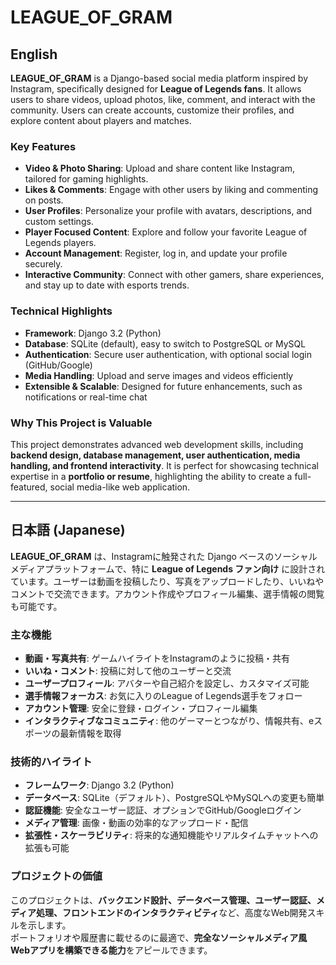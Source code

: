 # LEAGUE_OF_GRAM

## English

**LEAGUE_OF_GRAM** is a Django-based social media platform inspired by Instagram, specifically designed for **League of Legends fans**. It allows users to share videos, upload photos, like, comment, and interact with the community. Users can create accounts, customize their profiles, and explore content about players and matches.

### Key Features
- **Video & Photo Sharing**: Upload and share content like Instagram, tailored for gaming highlights.
- **Likes & Comments**: Engage with other users by liking and commenting on posts.
- **User Profiles**: Personalize your profile with avatars, descriptions, and custom settings.
- **Player Focused Content**: Explore and follow your favorite League of Legends players.
- **Account Management**: Register, log in, and update your profile securely.
- **Interactive Community**: Connect with other gamers, share experiences, and stay up to date with esports trends.

### Technical Highlights
- **Framework**: Django 3.2 (Python)
- **Database**: SQLite (default), easy to switch to PostgreSQL or MySQL
- **Authentication**: Secure user authentication, with optional social login (GitHub/Google)
- **Media Handling**: Upload and serve images and videos efficiently
- **Extensible & Scalable**: Designed for future enhancements, such as notifications or real-time chat

### Why This Project is Valuable
This project demonstrates advanced web development skills, including **backend design, database management, user authentication, media handling, and frontend interactivity**. It is perfect for showcasing technical expertise in a **portfolio or resume**, highlighting the ability to create a full-featured, social media-like web application.

---

## 日本語 (Japanese)

**LEAGUE_OF_GRAM** は、Instagramに触発された Django ベースのソーシャルメディアプラットフォームで、特に **League of Legends ファン向け** に設計されています。ユーザーは動画を投稿したり、写真をアップロードしたり、いいねやコメントで交流できます。アカウント作成やプロフィール編集、選手情報の閲覧も可能です。

### 主な機能
- **動画・写真共有**: ゲームハイライトをInstagramのように投稿・共有
- **いいね・コメント**: 投稿に対して他のユーザーと交流
- **ユーザープロフィール**: アバターや自己紹介を設定し、カスタマイズ可能
- **選手情報フォーカス**: お気に入りのLeague of Legends選手をフォロー
- **アカウント管理**: 安全に登録・ログイン・プロフィール編集
- **インタラクティブなコミュニティ**: 他のゲーマーとつながり、情報共有、eスポーツの最新情報を取得

### 技術的ハイライト
- **フレームワーク**: Django 3.2 (Python)
- **データベース**: SQLite（デフォルト）、PostgreSQLやMySQLへの変更も簡単
- **認証機能**: 安全なユーザー認証、オプションでGitHub/Googleログイン
- **メディア管理**: 画像・動画の効率的なアップロード・配信
- **拡張性・スケーラビリティ**: 将来的な通知機能やリアルタイムチャットへの拡張も可能

### プロジェクトの価値
このプロジェクトは、**バックエンド設計、データベース管理、ユーザー認証、メディア処理、フロントエンドのインタラクティビティ**など、高度なWeb開発スキルを示します。  
ポートフォリオや履歴書に載せるのに最適で、**完全なソーシャルメディア風Webアプリを構築できる能力**をアピールできます。
